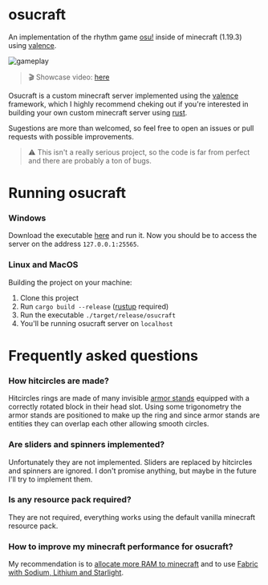 # osucraft

An implementation of the rhythm game [osu!](https://osu.ppy.sh/home) inside of minecraft (1.19.3) using [valence](https://github.com/valence-rs/valence).

![gameplay](/assets/gameplay.gif)

> 🎬 Showcase video: [here](https://www.youtube.com/watch?v=Yw5VYiOWDWk)

Osucraft is a custom minecraft server implemented using the [valence](https://github.com/valence-rs/valence) framework, which I highly recommend cheking out if you're interested in building your own custom minecraft server using [rust](https://www.rust-lang.org/).

Sugestions are more than welcomed, so feel free to open an issues or pull requests with possible improvements.

> ⚠️ This isn't a really serious project, so the code is far from perfect and there are probably a ton of bugs.

# Running osucraft

### Windows

Download the executable [here](https://github.com/mymatsubara/osucraft/releases/tag/0.1.0) and run it. Now you should be to access the server on the address `127.0.0.1:25565`.

### Linux and MacOS

Building the project on your machine:

1. Clone this project
2. Run `cargo build --release` ([rustup](https://www.rust-lang.org/tools/install) required)
3. Run the executable `./target/release/osucraft`
4. You'll be running osucraft server on `localhost`

# Frequently asked questions

### How hitcircles are made?

Hitcircles rings are made of many invisible [armor stands](https://minecraft.fandom.com/wiki/Armor_Stand) equipped with a correctly rotated block in their head slot. Using some trigonometry the armor stands are positioned to make up the ring and since armor stands are entities they can overlap each other allowing smooth circles.

### Are sliders and spinners implemented?

Unfortunately they are not implemented. Sliders are replaced by hitcircles and spinners are ignored. I don't promise anything, but maybe in the future I'll try to implement them.

### Is any resource pack required?

They are not required, everything works using the default vanilla minecraft resource pack.

### How to improve my minecraft performance for osucraft?

My recommendation is to [allocate more RAM to minecraft](https://youtu.be/185lJ0M-58I) and to use [Fabric with Sodium, Lithium and Starlight](https://gist.github.com/HexedHero/aab340a84db51913cb1106c2d85f4e4f).
